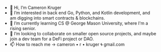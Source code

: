 - 👋 Hi, I’m Cameron Kruger
- 👀 I’m interested in back end Go, Python, and Kotlin development, and am digging into smart contracts & blockchains.
- 🌱 I’m currently learning CS @ George Mason University, where I'm a rising senior.
- 💞️ I’m looking to collaborate on smaller open source projects, and maybe join a dev team for a DeFi project or DAO.
- 📫 How to reach me -> cameron • r • kruger 🌀 gmail.com

<!---
ckruger097/ckruger097 is a ✨ special ✨ repository because its `README.md` (this file) appears on your GitHub profile.
You can click the Preview link to take a look at your changes.
--->
